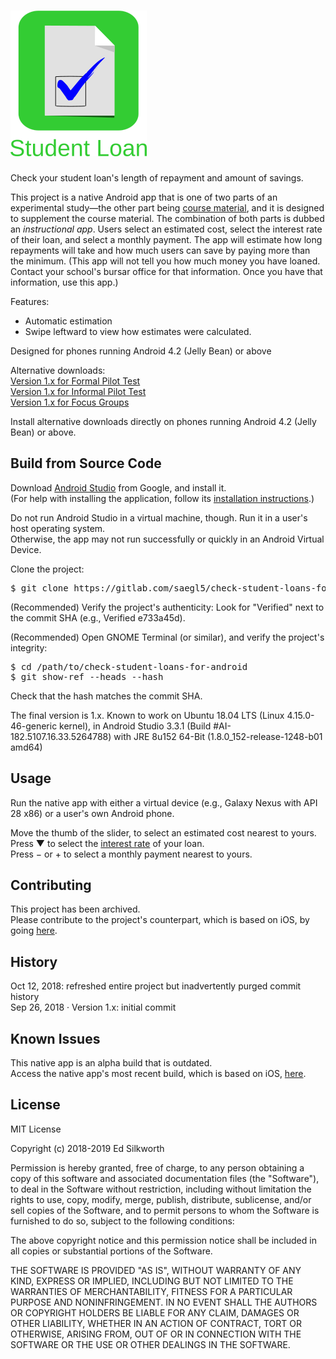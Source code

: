 <snippet>
<content>
 
# ![Alt](./app_icon_and_logo.png "Check Student Loans")

Check your student loan's length of repayment and amount of savings.<p>

This project is a native Android app that is one of two parts of an experimental study&mdash;the other part being [course material](https://gitlab.com/saegl5/check-student-loans-resources "Click here to locate the course material."), and it is designed to supplement the course material.
The combination of both parts is dubbed an *instructional app*. Users select an estimated cost, select the interest rate of their loan, and select a monthly payment. 
The app will estimate how long repayments will take and how much users can save by paying more than the minimum.
(This app will not tell you how much money you have loaned. Contact your school's bursar office for that information. Once you have that information, use this app.)<p>

Features:
* Automatic estimation
* Swipe leftward to view how estimates were calculated.

Designed for phones running Android 4.2 (Jelly Bean) or above<p>

Alternative downloads:<br>
[Version 1.x for Formal Pilot Test](./Archives/formal_pilot_test.apk "Click here to access the download link.")<br>
[Version 1.x for Informal Pilot Test](./Archives/informal_pilot_test.apk "Click here to access the download link.")<br>
[Version 1.x for Focus Groups](./Archives/focus_groups.apk "Click here to access the download link.")<p>

Install alternative downloads directly on phones running Android 4.2 (Jelly Bean) or above.


## Build from Source Code

Download [Android Studio](https://developer.android.com/studio/ "Click here to access the download link.") from Google, and install it.<br>
(For help with installing the application, follow its [installation instructions](https://developer.android.com/studio/install "Click here to access the instructions.").)<p>

Do not run Android Studio in a virtual machine, though. Run it in a user's host operating system.<br>
Otherwise, the app may not run successfully or quickly in an Android Virtual Device.<p>

Clone the project:
<pre>
$ git clone https://gitlab.com/saegl5/check-student-loans-for-android.git
</pre>

(Recommended) Verify the project's authenticity: Look for "Verified" next to the commit SHA (e.g., Verified e733a45d).

(Recommended) Open GNOME Terminal (or similar), and verify the project's integrity:
<pre>
$ cd /path/to/check-student-loans-for-android
$ git show-ref --heads --hash
</pre>
Check that the hash matches the commit SHA.<p>

The final version is 1.x. Known to work on Ubuntu 18.04 LTS (Linux 4.15.0-46-generic kernel), in Android Studio 3.3.1 (Build #AI-182.5107.16.33.5264788) with JRE 8u152 64-Bit (1.8.0_152-release-1248-b01 amd64)

## Usage

Run the native app with either a virtual device (e.g., Galaxy Nexus with API 28 x86) or a user's own Android phone.<p>

Move the thumb of the slider, to select an estimated cost nearest to yours.<br>
Press &#x25BC; to select the [interest rate](https://studentaid.ed.gov/sa/types/loans/interest-rates "Click here to visit the office of Federal Student Aid.") of your loan.<br>
Press &minus; or &#43; to select a monthly payment nearest to yours.<p>

## Contributing

This project has been archived.<br>
Please contribute to the project's counterpart, which is based on iOS, by going [here](https://gitlab.com/saegl5/check-student-loans-for-ios "Click here to access the most recent iOS build.").<p>

## History

Oct 12, 2018: refreshed entire project but inadvertently purged commit history<br>
Sep 26, 2018 &middot; Version 1.x: initial commit

## Known Issues

This native app is an alpha build that is outdated.<br>
Access the native app's most recent build, which is based on iOS, [here](https://gitlab.com/saegl5/check-student-loans-for-ios "Click here to access the most recent build.").<p>


## License

MIT License

Copyright (c) 2018-2019 Ed Silkworth

Permission is hereby granted, free of charge, to any person obtaining a copy
of this software and associated documentation files (the "Software"), to deal
in the Software without restriction, including without limitation the rights
to use, copy, modify, merge, publish, distribute, sublicense, and/or sell
copies of the Software, and to permit persons to whom the Software is
furnished to do so, subject to the following conditions:

The above copyright notice and this permission notice shall be included in all
copies or substantial portions of the Software.

THE SOFTWARE IS PROVIDED "AS IS", WITHOUT WARRANTY OF ANY KIND, EXPRESS OR
IMPLIED, INCLUDING BUT NOT LIMITED TO THE WARRANTIES OF MERCHANTABILITY,
FITNESS FOR A PARTICULAR PURPOSE AND NONINFRINGEMENT. IN NO EVENT SHALL THE
AUTHORS OR COPYRIGHT HOLDERS BE LIABLE FOR ANY CLAIM, DAMAGES OR OTHER
LIABILITY, WHETHER IN AN ACTION OF CONTRACT, TORT OR OTHERWISE, ARISING FROM,
OUT OF OR IN CONNECTION WITH THE SOFTWARE OR THE USE OR OTHER DEALINGS IN THE
SOFTWARE.

</content>
</snippet>
